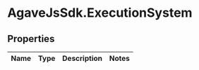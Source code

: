 # AgaveJsSdk.ExecutionSystem

## Properties
Name | Type | Description | Notes
------------ | ------------- | ------------- | -------------


